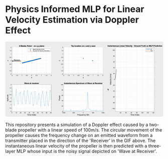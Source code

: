 # Physics Informed MLP for Linear Velocity Estimation via Doppler Effect
![Description of GIF](results_GIF.gif)

This repository presents a simulation of a Doppler effect caused by a two-blade propeller with a linear speed of 100m/s. The circular movement of the propeller causes the frequency change on an emitted waveform from a transmitter placed in the direction of the 'Receiver' in the GIF above. The instantaneous linear velocity of the propeller is then predicted with a three-layer MLP whose input is the noisy signal depicted on 'Wave at Receiver'.
